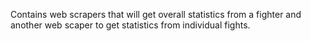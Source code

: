 Contains web scrapers that will get overall statistics from a fighter and another web scaper to get statistics from individual fights. 
